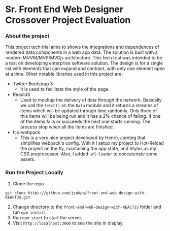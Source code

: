 Sr. Front End Web Designer Crossover Project Evaluation
===

### About the project

This project tech trial aims to shows the integrations and dependences of rendered data components in a web app data.
The solution is built with a modern MVVM/MVP/MVCjs architecture. This tech trial was intended to be a test 
on developing enterprise software solution. The design is for a single list with elements that can expand 
and contract, with only one element open at a time. Other notable libraries used in this project are:

- Twitter Bootstrap 3
    + It is used to facilitate the style of the page.
- ReactJS
    + Used to mockup the delivery of data through the network. Basically we call the `fetch()` on the `Data` module and it returns a streams of items which will be updated through time randomly. Only three of this items will be being run and it has a 2% chance of failing. If one of the items fails or succeeds the next one starts running. The process stop when all the items are finished.
- hjs-webpack
    + This is a very nice project developed by Henrik Joreteg that simplifies webpack's config. With it I setup my project to Hot-Reload the project on the fly, mantaining the app state, and Stylus as my CSS preprocessor. Also, I added `url-loader` to concatenate some assets.

### Run the Project Locally

1. Clone the repo

```
git clone https://github.com/jsokpo/front-end-web-design-with-REACTJS.git
```

2. Change directory to the `front-end-web-design-with-REACTJS` folder and run `npm install`
3. Run `npm start` to start the server.
4. Visit `http://localhost:3000` to see the site in display.
